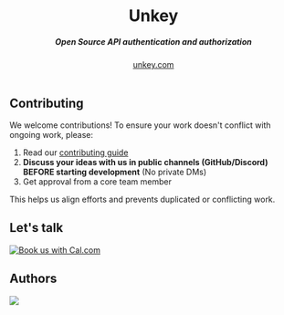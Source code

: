 <div align="center">
    <h1 align="center">Unkey</h1>
    <h5>Open Source API authentication and authorization</h5>
</div>

<div align="center">
  <a href="https://go.unkey.com">unkey.com</a>
</div>
<br/>

## Contributing

We welcome contributions! To ensure your work doesn't conflict with ongoing work, please:

1. Read our [contributing guide](https://engineering.unkey.com/docs/contributing)
2. **Discuss your ideas with us in public channels (GitHub/Discord) BEFORE starting development** (No private DMs)
3. Get approval from a core team member

This helps us align efforts and prevents duplicated or conflicting work.

## Let's talk

<a href="https://unkey.cal.com/unkey/user-interview?utm_source=banner&utm_campaign=oss"><img alt="Book us with Cal.com" src="https://cal.com/book-with-cal-dark.svg" /></a>

## Authors

<a href="https://github.com/unkeyed/unkey/graphs/contributors">
  <img src="https://contrib.rocks/image?repo=unkeyed/unkey" />
</a>
